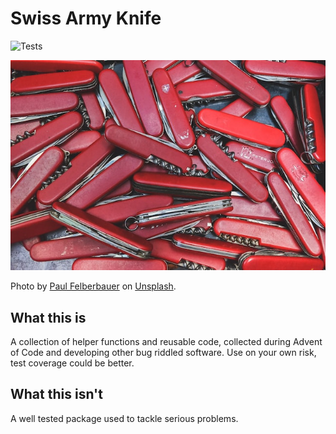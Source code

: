 # Swiss Army Knife

![Tests](https://github.com/TimHi/swiss-army-knife/actions/workflows/tests.yml/badge.svg)  

![Image of multiple red swiss army knifes]("./../assets/paul-felberbauer-tM16SjCYy84-unsplash.jpg)

Photo by [Paul Felberbauer](https://unsplash.com/@servuspaul?utm_source=unsplash&utm_medium=referral&utm_content=creditCopyText) on [Unsplash](https://unsplash.com/photos/tM16SjCYy84?utm_source=unsplash&utm_medium=referral&utm_content=creditCopyText).
  
## What this is

A collection of helper functions and reusable code, collected during Advent of Code and developing other bug riddled software.
Use on your own risk, test coverage could be better.

## What this isn't

A well tested package used to tackle serious problems.

